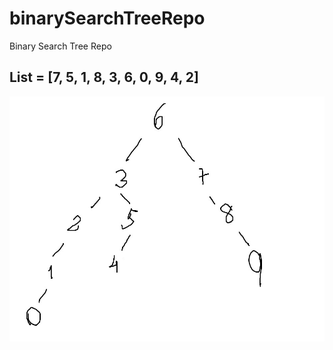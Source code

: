 # binarySearchTreeRepo
Binary Search Tree Repo

## List = [7, 5, 1, 8, 3, 6, 0, 9, 4, 2]

![Binary Search Tree](binarySearchTree.jpg)